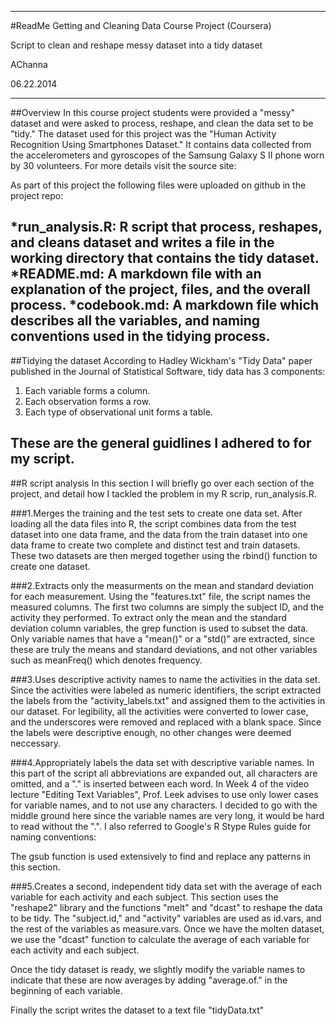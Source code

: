 --------
#ReadMe
Getting and Cleaning Data Course Project (Coursera)

Script to clean and reshape messy dataset into a tidy dataset

AChanna

06.22.2014

-------
##Overview
In this course project students were provided a "messy" dataset and were asked to process, reshape, and clean the data set to be "tidy." The dataset used for this project was the "Human Activity Recognition Using Smartphones Dataset." It contains data collected from the accelerometers and gyroscopes of the Samsung Galaxy S II phone worn by 30 volunteers. For more details visit the source site: 

[](http://archive.ics.uci.edu/ml/datasets/Human+Activity+Recognition+Using+Smartphones)

As part of this project the following files were uploaded on github in the project repo:

*run_analysis.R: R script that process, reshapes, and cleans dataset and writes a file in the working directory that contains the tidy dataset.
*README.md: A markdown file with an explanation of the project, files, and the overall process.
*codebook.md: A markdown file which describes all the variables, and naming conventions used in the tidying process. 
--------
##Tidying the dataset
According to Hadley Wickham's "Tidy Data" paper published in the Journal of Statistical Software, tidy data has 3 components: 
1. Each variable forms a column.
2. Each observation forms a row. 
3. Each type of observational unit forms a table. 

These are the general guidlines I adhered to for my script. 
--------
##R script analysis
In this section I will briefly go over each section of the project, and detail how I tackled the problem in my R scrip, run_analysis.R.

###1.Merges the training and the test sets to create one data set.
After loading all the data files into R, the script combines data from the test dataset into one data frame, and the data from the train dataset into one data frame to create two complete and distinct test and train datasets. These two datasets are then merged together using the rbind() function to create one dataset. 

###2.Extracts only the measurments on the mean and standard deviation for each measurement.
Using the "features.txt" file, the script names the measured columns. The first two columns are simply the subject ID, and the activity they performed. To extract only the mean and the standard deviation column variables, the grep function is used to subset the data. Only variable names that have a "mean()" or a "std()" are extracted, since these are truly the means and standard deviations, and not other variables such as meanFreq() which denotes frequency. 

###3.Uses descriptive activity names to name the activities in the data set.
Since the activities were labeled as numeric identifiers, the script extracted the labels from the "activity_labels.txt" and assigned them to the activities in our dataset. For legibility, all the activities were converted to lower case, and the underscores were removed and replaced with a blank space. Since the labels were descriptive enough, no other changes were deemed neccessary.

###4.Appropriately labels the data set with descriptive variable names.
In this part of the script all abbreviations are expanded out, all characters are omitted, and a "." is inserted between each word. In Week 4 of the video lecture "Editing Text Variables", Prof. Leek advises to use only lower cases for variable names, and to not use any characters. I decided to go with the middle ground here since the variable names are very long, it would be hard to read without the ".". I also referred to Google's R Stype Rules guide for naming conventions:

[](https://google-styleguide.googlecode.com/svn/trunk/Rguide.xml#identifiers)

The gsub function is used extensively to find and replace any patterns in this section. 

###5.Creates a second, independent tidy data set with the average of each variable for each activity and each subject.
This section uses the "reshape2" library and the functions "melt" and "dcast" to reshape the data to be tidy. The "subject.id," and "activity" variables are used as id.vars, and the rest of the variables as measure.vars. Once we have the molten dataset, we use the "dcast" function to calculate the average of each variable for each activity and each subject. 

Once the tidy dataset is ready, we slightly modify the variable names to indicate that these are now averages by adding "average.of." in the beginning of each variable. 

Finally the script writes the dataset to a text file "tidyData.txt"




